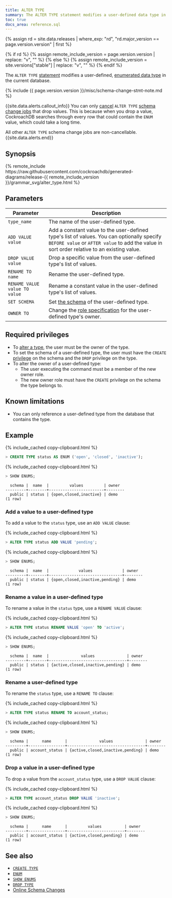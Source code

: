 ```yaml
---
title: ALTER TYPE
summary: The ALTER TYPE statement modifies a user-defined data type in a database.
toc: true
docs_area: reference.sql
---
```


{% assign rd = site.data.releases | where_exp: "rd", "rd.major_version == page.version.version" | first %}

{% if rd %}
{% assign remote_include_version = page.version.version | replace: "v", "" %}
{% else %}
{% assign remote_include_version = site.versions["stable"] | replace: "v", "" %}
{% endif %}

The `ALTER TYPE` [statement](sql-statements.html) modifies a user-defined, [enumerated data type](enum.html) in the current database.

{% include {{ page.version.version }}/misc/schema-change-stmt-note.md %}

{{site.data.alerts.callout_info}}
You can only [cancel](cancel-job.html) `ALTER TYPE` [schema change jobs](online-schema-changes.html) that drop values. This is because when you drop a value, CockroachDB searches through every row that could contain the `ENUM` value, which could take a long time.

All other `ALTER TYPE` schema change jobs are non-cancellable.
{{site.data.alerts.end}}

## Synopsis

<div>
{% remote_include https://raw.githubusercontent.com/cockroachdb/generated-diagrams/release-{{ remote_include_version }}/grammar_svg/alter_type.html %}
</div>

## Parameters

Parameter | Description
----------|------------
`type_name` | The name of the user-defined type.
`ADD VALUE value` | Add a constant value to the user-defined type's list of values. You can optionally specify `BEFORE value` or `AFTER value` to add the value in sort order relative to an existing value.
`DROP VALUE value` |  Drop a specific value from the user-defined type's list of values.
`RENAME TO name` | Rename the user-defined type.
`RENAME VALUE value TO value` |  Rename a constant value in the user-defined type's list of values.
`SET SCHEMA`  | Set [the schema](sql-name-resolution.html) of the user-defined type.
`OWNER TO`  | Change the [role specification](grant.html) for the user-defined type's owner.

## Required privileges

- To [alter a type](alter-type.html), the user must be the owner of the type.
- To set the schema of a user-defined type, the user must have the `CREATE` [privilege](security-reference/authorization.html#managing-privileges) on the schema and the `DROP` privilege
on the type.
- To alter the owner of a user-defined type:
    - The user executing the command must be a member of the new owner role.
    - The new owner role must have the `CREATE` privilege on the schema the type belongs to.

## Known limitations

- You can only reference a user-defined type from the database that contains the type.

## Example

{% include_cached copy-clipboard.html %}
~~~ sql
> CREATE TYPE status AS ENUM ('open', 'closed', 'inactive');
~~~

{% include_cached copy-clipboard.html %}
~~~ sql
> SHOW ENUMS;
~~~

~~~
  schema |  name  |         values         | owner
---------+--------+------------------------+--------
  public | status | {open,closed,inactive} | demo
(1 row)
~~~

### Add a value to a user-defined type

To add a value to the `status` type, use an `ADD VALUE` clause:

{% include_cached copy-clipboard.html %}
~~~ sql
> ALTER TYPE status ADD VALUE 'pending';
~~~

{% include_cached copy-clipboard.html %}
~~~ sql
> SHOW ENUMS;
~~~

~~~
  schema |  name  |             values             | owner
---------+--------+--------------------------------+--------
  public | status | {open,closed,inactive,pending} | demo
(1 row)
~~~

### Rename a value in a user-defined type

To rename a value in the `status` type, use a `RENAME VALUE` clause:

{% include_cached copy-clipboard.html %}
~~~ sql
> ALTER TYPE status RENAME VALUE 'open' TO 'active';
~~~

{% include_cached copy-clipboard.html %}
~~~ sql
> SHOW ENUMS;
~~~

~~~
  schema |  name  |              values              | owner
---------+--------+----------------------------------+--------
  public | status | {active,closed,inactive,pending} | demo
(1 row)
~~~

### Rename a user-defined type

To rename the `status` type, use a `RENAME TO` clause:

{% include_cached copy-clipboard.html %}
~~~ sql
> ALTER TYPE status RENAME TO account_status;
~~~

{% include_cached copy-clipboard.html %}
~~~ sql
> SHOW ENUMS;
~~~

~~~
  schema |      name      |              values              | owner
---------+----------------+----------------------------------+--------
  public | account_status | {active,closed,inactive,pending} | demo
(1 row)
~~~

### Drop a value in a user-defined type

To drop a value from the `account_status` type, use a `DROP VALUE` clause:

{% include_cached copy-clipboard.html %}
~~~ sql
> ALTER TYPE account_status DROP VALUE 'inactive';
~~~

{% include_cached copy-clipboard.html %}
~~~ sql
> SHOW ENUMS;
~~~

~~~
  schema |      name      |         values          | owner
---------+----------------+-------------------------+--------
  public | account_status | {active,closed,pending} | demo
(1 row)
~~~

## See also

- [`CREATE TYPE`](create-type.html)
- [`ENUM`](enum.html)
- [`SHOW ENUMS`](show-enums.html)
- [`DROP TYPE`](drop-type.html)
- [Online Schema Changes](online-schema-changes.html)
